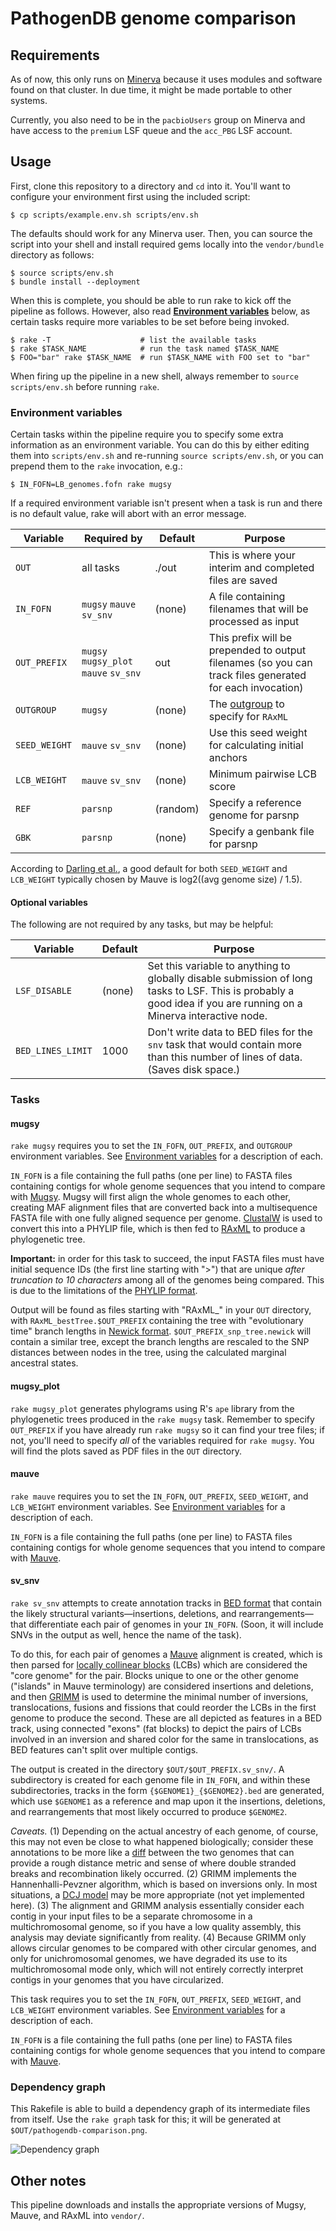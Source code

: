 # PathogenDB genome comparison

## Requirements

As of now, this only runs on [Minerva](http://hpc.mssm.edu) because it uses modules and software found on that cluster.  In due time, it might be made portable to other systems.

Currently, you also need to be in the `pacbioUsers` group on Minerva and have access to the `premium` LSF queue and the `acc_PBG` LSF account.

## Usage

First, clone this repository to a directory and `cd` into it.  You'll want to configure your environment first using the included script:

    $ cp scripts/example.env.sh scripts/env.sh  

The defaults should work for any Minerva user.  Then, you can source the script into your shell and install required gems locally into the `vendor/bundle` directory as follows:

    $ source scripts/env.sh
    $ bundle install --deployment

When this is complete, you should be able to run rake to kick off the pipeline as follows. However, also read **[Environment variables](#environment-variables)** below, as certain tasks require more variables to be set before being invoked.

    $ rake -T                    # list the available tasks
    $ rake $TASK_NAME            # run the task named $TASK_NAME
    $ FOO="bar" rake $TASK_NAME  # run $TASK_NAME with FOO set to "bar"

When firing up the pipeline in a new shell, always remember to `source scripts/env.sh` before running `rake`.

### Environment variables

Certain tasks within the pipeline require you to specify some extra information as an environment variable.  You can do this by either editing them into `scripts/env.sh` and re-running `source scripts/env.sh`, or you can prepend them to the `rake` invocation, e.g.:

    $ IN_FOFN=LB_genomes.fofn rake mugsy

If a required environment variable isn't present when a task is run and there is no default value, rake will abort with an error message.

Variable             | Required by                           | Default | Purpose
---------------------|---------------------------------------|---------|-----------------------------------
`OUT`                | all tasks                             | ./out   | This is where your interim and completed files are saved
`IN_FOFN`            | `mugsy` `mauve` `sv_snv`              | (none)  | A file containing filenames that will be processed as input
`OUT_PREFIX`         | `mugsy` `mugsy_plot` `mauve` `sv_snv` | out     | This prefix will be prepended to output filenames (so you can track files generated for each invocation)
`OUTGROUP`           | `mugsy`                               | (none)  | The [outgroup][] to specify for `RAxML`
`SEED_WEIGHT`        | `mauve` `sv_snv`                      | (none)  | Use this seed weight for calculating initial anchors
`LCB_WEIGHT`         | `mauve` `sv_snv`                      | (none)  | Minimum pairwise LCB score
`REF`                | `parsnp`                              | (random)| Specify a reference genome for parsnp
`GBK`                | `parsnp`                              | (none)  | Specify a genbank file for parsnp

According to [Darling et al.](http://dx.doi.org/10.1371/journal.pone.0011147), a good default for both `SEED_WEIGHT` and `LCB_WEIGHT` typically chosen by Mauve is log2((avg genome size) / 1.5).

[outgroup]: http://en.wikipedia.org/wiki/Outgroup_%28cladistics%29

#### Optional variables

The following are not required by any tasks, but may be helpful:

Variable             | Default | Purpose
---------------------|---------|-----------------------------------
`LSF_DISABLE`        | (none)  | Set this variable to anything to globally disable submission of long tasks to LSF. This is probably a good idea if you are running on a Minerva interactive node.
`BED_LINES_LIMIT`    | 1000    | Don't write data to BED files for the `snv` task that would contain more than this number of lines of data. (Saves disk space.)

### Tasks

#### mugsy

`rake mugsy` requires you to set the `IN_FOFN`, `OUT_PREFIX`, and `OUTGROUP` environment variables. See [Environment variables](#environment-variables) for a description of each.

`IN_FOFN` is a file containing the full paths (one per line) to FASTA files containing contigs for whole genome sequences that you intend to compare with [Mugsy].  Mugsy will first align the whole genomes to each other, creating MAF alignment files that are converted back into a multisequence FASTA file with one fully aligned sequence per genome. [ClustalW][] is used to convert this into a PHYLIP file, which is then fed to [RAxML][] to produce a phylogenetic tree.

**Important:** in order for this task to succeed, the input FASTA files must have initial sequence IDs (the first line starting with ">") that are unique *after truncation to 10 characters* among all of the genomes being compared. This is due to the limitations of the [PHYLIP format][].

Output will be found as files starting with "RAxML_" in your `OUT` directory, with `RAxML_bestTree.$OUT_PREFIX` containing the tree with "evolutionary time" branch lengths in [Newick format][]. `$OUT_PREFIX_snp_tree.newick` will contain a similar tree, except the branch lengths are rescaled to the SNP distances between nodes in the tree, using the calculated marginal ancestral states.

[Mugsy]: http://mugsy.sourceforge.net/
[ClustalW]: http://www.clustal.org/clustal2/
[PHYLIP format]: http://www.bioperl.org/wiki/PHYLIP_multiple_alignment_format
[RAxML]: http://sco.h-its.org/exelixis/web/software/raxml/index.html
[Newick format]: http://en.wikipedia.org/wiki/Newick_format

#### mugsy_plot

`rake mugsy_plot` generates phylograms using R's `ape` library from the phylogenetic trees produced in the `rake mugsy` task. Remember to specify `OUT_PREFIX` if you have already run `rake mugsy` so it can find your tree files; if not, you'll need to specify *all* of the variables required for `rake mugsy`.  You will find the plots saved as PDF files in the `OUT` directory.

#### mauve

`rake mauve` requires you to set the `IN_FOFN`, `OUT_PREFIX`, `SEED_WEIGHT`, and `LCB_WEIGHT` environment variables. See [Environment variables](#environment-variables) for a description of each.

`IN_FOFN` is a file containing the full paths (one per line) to FASTA files containing contigs for whole genome sequences that you intend to compare with [Mauve].

[Mauve]: http://asap.genetics.wisc.edu/software/mauve/

#### sv_snv

`rake sv_snv` attempts to create annotation tracks in [BED format] that contain the likely structural variants—insertions, deletions, and rearrangements—that differentiate each pair of genomes in your `IN_FOFN`.  (Soon, it will include SNVs in the output as well, hence the name of the task).

To do this, for each pair of genomes a [Mauve] alignment is created, which is then parsed for [locally collinear blocks][lcbs] (LCBs) which are considered the "core genome" for the pair.  Blocks unique to one or the other genome ("islands" in Mauve terminology) are considered insertions and deletions, and then [GRIMM] is used to determine the minimal number of inversions, translocations, fusions and fissions that could reorder the LCBs in the first genome to produce the second.  These are all depicted as features in a BED track, using connected "exons" (fat blocks) to depict the pairs of LCBs involved in an inversion and shared color for the same in translocations, as BED features can't split over multiple contigs.

The output is created in the directory `$OUT/$OUT_PREFIX.sv_snv/`. A subdirectory is created for each genome file in `IN_FOFN`, and within these subdirectories, tracks in the form `{$GENOME1}_{$GENOME2}.bed` are generated, which use `$GENOME1` as a reference and map upon it the insertions, deletions, and rearrangements that most likely occurred to produce `$GENOME2`.

*Caveats.* (1) Depending on the actual ancestry of each genome, of course, this may not even be close to what happened biologically; consider these annotations to be more like a [diff] between the two genomes that can provide a rough distance metric and sense of where double stranded breaks and recombination likely occurred. (2) GRIMM implements the Hannenhalli-Pevzner algorithm, which is based on inversions only. In most situations, a [DCJ model] may be more appropriate (not yet implemented here). (3) The alignment and GRIMM analysis essentially consider each contig in your input files to be a separate chromosome in a multichromosomal genome, so if you have a low quality assembly, this analysis may deviate significantly from reality. (4) Because GRIMM only allows circular genomes to be compared with other circular genomes, and only for unichromosomal genomes, we have degraded its use to its multichromosomal mode only, which will not entirely correctly interpret contigs in your genomes that you have circularized.

This task requires you to set the `IN_FOFN`, `OUT_PREFIX`, `SEED_WEIGHT`, and `LCB_WEIGHT` environment variables. See [Environment variables](#environment-variables) for a description of each.

`IN_FOFN` is a file containing the full paths (one per line) to FASTA files containing contigs for whole genome sequences that you intend to compare with [Mauve].

[BED format]: https://genome.ucsc.edu/FAQ/FAQformat.html#format1
[lcbs]: http://darlinglab.org/mauve/user-guide/introduction.html
[GRIMM]: http://grimm.ucsd.edu/GRIMM/
[diff]: http://en.wikipedia.org/wiki/Diff_utility
[DCJ model]: http://bioinformatics.oxfordjournals.org/content/24/13/i114.abstract

### Dependency graph

This Rakefile is able to build a dependency graph of its intermediate files from itself.  Use the `rake graph` task for this; it will be generated at `$OUT/pathogendb-comparison.png`.

![Dependency graph](https://pakt01.u.hpc.mssm.edu/pathogendb-comparison.png)

## Other notes

This pipeline downloads and installs the appropriate versions of Mugsy, Mauve, and RAxML into `vendor/`.
